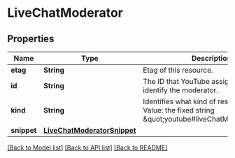 # LiveChatModerator

## Properties
Name | Type | Description | Notes
------------ | ------------- | ------------- | -------------
**etag** | **String** | Etag of this resource. | [optional] 
**id** | **String** | The ID that YouTube assigns to uniquely identify the moderator. | [optional] 
**kind** | **String** | Identifies what kind of resource this is. Value: the fixed string \&quot;youtube#liveChatModerator\&quot;. | [optional] [default to "youtube#liveChatModerator"]
**snippet** | [**LiveChatModeratorSnippet**](LiveChatModeratorSnippet.md) |  | [optional] 

[[Back to Model list]](../README.md#documentation-for-models) [[Back to API list]](../README.md#documentation-for-api-endpoints) [[Back to README]](../README.md)


